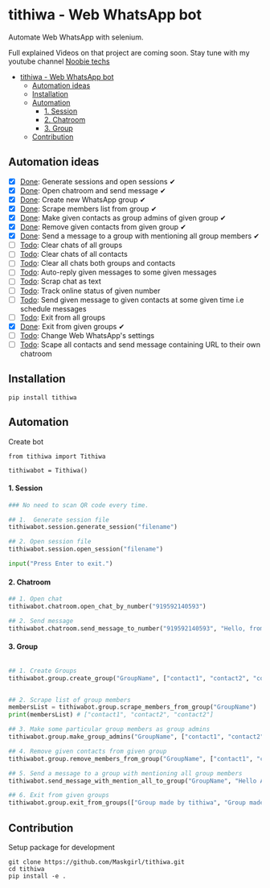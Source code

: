 # tithiwa - Web WhatsApp bot

Automate Web WhatsApp with selenium.

Full explained Videos on that project are coming soon. Stay tune with my youtube channel [Noobie techs](https://www.youtube.com/c/NoobieTechsTithi_mukherjee/)

- [tithiwa - Web WhatsApp bot](#tithiwa---web-whatsapp-bot)
  * [Automation ideas](#automation-ideas)
  * [Installation](#installation)
  * [Automation](#automation)
      - [1. Session](#1-session)
      - [2. Chatroom](#2-chatroom)
      - [3. Group](#3-group)
  * [Contribution](#contribution)

## Automation ideas
- [x] [Done](https://github.com/Tithibots/tithiwa/blob/main/tithiwa/session.py#L16-L63): Generate sessions and open sessions ✔ 
- [x] [Done](https://github.com/Tithibots/tithiwa/blob/main/tithiwa/chatroom.py#L21-L33): Open chatroom and send message ✔ 
- [x] [Done](https://github.com/Tithibots/tithiwa/blob/main/tithiwa/group.py#L19-L33): Create new WhatsApp group ✔ 
- [x] [Done](https://github.com/Tithibots/tithiwa/blob/main/tithiwa/group.py#L35-L52): Scrape members list from group ✔ 
- [x] [Done](https://github.com/Tithibots/tithiwa/blob/main/tithiwa/group.py#L54-L75): Make given contacts as group admins of given group ✔ 
- [x] [Done](https://github.com/Tithibots/tithiwa/blob/main/tithiwa/group.py#L77-L95): Remove given contacts from given group ✔ 
- [x] [Done](https://github.com/Tithibots/tithiwa/blob/main/tithiwa/group.py#L97-L109): Send a message to a group with mentioning all group members ✔ 
- [ ] [Todo](https://github.com/Tithibots/tithiwa/issues/23): Clear chats of all groups  
- [ ] [Todo](https://github.com/Tithibots/tithiwa/issues/24): Clear chats of all contacts 
- [ ] [Todo](https://github.com/Tithibots/tithiwa/issues/25): Clear all chats both groups and contacts 
- [ ] [Todo](https://github.com/Tithibots/tithiwa/issues/26): Auto-reply given messages to some given messages 
- [ ] [Todo](https://github.com/Tithibots/tithiwa/issues/27): Scrap chat as text 
- [ ] [Todo](https://github.com/Tithibots/tithiwa/issues/28): Track online status of given number 
- [ ] [Todo](https://github.com/Tithibots/tithiwa/issues/29): Send given message to given contacts at some given time i.e schedule messages 
- [ ] [Todo](https://github.com/Tithibots/tithiwa/issues/35): Exit from all groups 
- [x] [Done](https://github.com/Tithibots/tithiwa/pull/44): Exit from given groups ✔
- [ ] [Todo](https://github.com/Tithibots/tithiwa/issues/39): Change Web WhatsApp's settings 
- [ ] [Todo](https://github.com/Tithibots/tithiwa/issues/42): Scape all contacts and send message containing URL to their own chatroom 

## Installation
`
pip install tithiwa
`

## Automation

Create bot 
```pythom
from tithiwa import Tithiwa

tithiwabot = Tithiwa()
```


#### 1. Session

```python
### No need to scan QR code every time.

## 1.  Generate session file
tithiwabot.session.generate_session("filename")

## 2. Open session file
tithiwabot.session.open_session("filename")

input("Press Enter to exit.")
```

#### 2. Chatroom 
```python
## 1. Open chat
tithiwabot.chatroom.open_chat_by_number("919592140593")

## 2. Send message
tithiwabot.chatroom.send_message_to_number("919592140593", "Hello, from Tithiwa")
```
#### 3. Group
```python

## 1. Create Groups
tithiwabot.group.create_group("GroupName", ["contact1", "contact2", "contact2"])


## 2. Scrape list of group members 
membersList = tithiwabot.group.scrape_members_from_group("GroupName")
print(membersList) # ["contact1", "contact2", "contact2"]

## 3. Make some particular group members as group admins
tithiwabot.group.make_group_admins("GroupName", ["contact1", "contact2"])

## 4. Remove given contacts from given group 
tithiwabot.group.remove_members_from_group("GroupName", ["contact1", "contact2"])

## 5. Send a message to a group with mentioning all group members
tithiwabot.send_message_with_mention_all_to_group("GroupName", "Hello All")

## 6. Exit from given groups
tithiwabot.group.exit_from_groups(["Group made by tithiwa", "Group made by tithiwa1"])
```

## Contribution
Setup package for development
```buildoutcfg
git clone https://github.com/Maskgirl/tithiwa.git
cd tithiwa
pip install -e .
```
